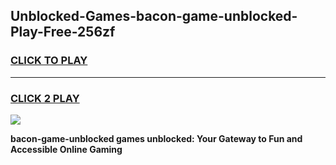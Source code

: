 
## Unblocked-Games-bacon-game-unblocked-Play-Free-256zf
<h3>
<a href="https://premium76.site?title=bacon-game-unblocked&ref=23A">CLICK TO PLAY</a></h3>
<hr>

<h3>
<a href="https://premium76.site?title=bacon-game-unblocked&ref=23A">CLICK 2 PLAY</a>
  
</h3>

<a href="https://premium76.site?title=bacon-game-unblocked&ref=23A"><img src="https://clearcache.store/games.png"></a>


**bacon-game-unblocked games unblocked: Your Gateway to Fun and Accessible Online Gaming**
